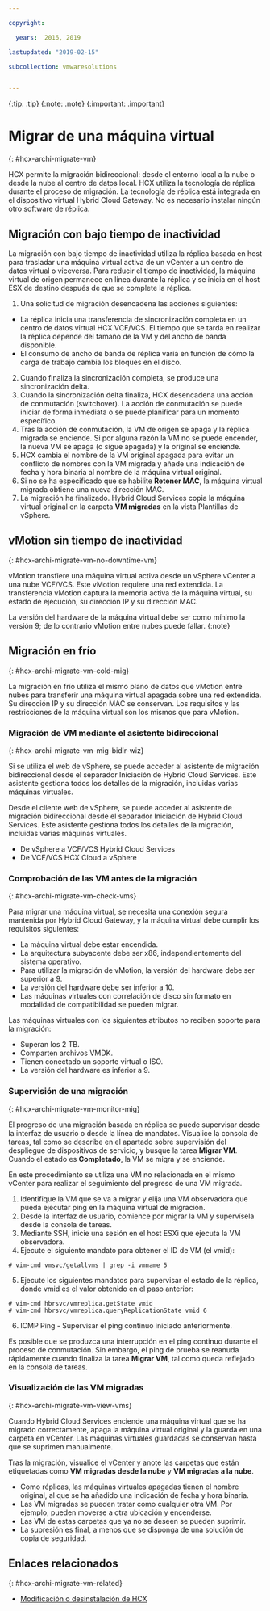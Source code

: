```yaml
---

copyright:

  years:  2016, 2019

lastupdated: "2019-02-15"

subcollection: vmwaresolutions


---
```


{:tip: .tip}
{:note: .note}
{:important: .important}

# Migrar de una máquina virtual
{: #hcx-archi-migrate-vm}

HCX permite la migración bidireccional: desde el entorno local a la nube o desde la nube al centro de datos local. HCX utiliza la tecnología de réplica durante el proceso de migración. La tecnología de réplica está integrada en el dispositivo virtual Hybrid Cloud Gateway. No es necesario instalar ningún otro software de réplica.

## Migración con bajo tiempo de inactividad

La migración con bajo tiempo de inactividad utiliza la réplica basada en host para trasladar una máquina virtual activa de un vCenter a un centro de datos virtual o viceversa. Para reducir el tiempo de inactividad, la máquina virtual de origen permanece en línea durante la réplica y se inicia en el host ESX de destino después de que se complete la réplica.

1. Una solicitud de migración desencadena las acciones siguientes:
  * La réplica inicia una transferencia de sincronización completa en un centro de datos virtual HCX VCF/VCS. El tiempo que se tarda en realizar la réplica depende del tamaño de la VM y del ancho de banda disponible.
  * El consumo de ancho de banda de réplica varía en función de cómo la carga de trabajo cambia los bloques en el disco.
2. Cuando finaliza la sincronización completa, se produce una sincronización delta.
3. Cuando la sincronización delta finaliza, HCX desencadena una acción de conmutación (switchover). La acción de conmutación se puede iniciar de forma inmediata o se puede planificar para un momento específico.
4. Tras la acción de conmutación, la VM de origen se apaga y la réplica migrada se enciende. Si por alguna razón la VM no se puede encender, la nueva VM se apaga (o sigue apagada) y la original se enciende.
5. HCX cambia el nombre de la VM original apagada para evitar un conflicto de nombres con la VM migrada y añade una indicación de fecha y hora binaria al nombre de la máquina virtual original.
6. Si no se ha especificado que se habilite **Retener MAC**, la máquina virtual migrada obtiene una nueva dirección MAC.
7. La migración ha finalizado. Hybrid Cloud Services copia la máquina virtual original en la carpeta **VM migradas** en la vista Plantillas de vSphere.

## vMotion sin tiempo de inactividad
{: #hcx-archi-migrate-vm-no-downtime-vm}

vMotion transfiere una máquina virtual activa desde un vSphere vCenter a una nube VCF/VCS. Este vMotion requiere una red extendida. La transferencia vMotion captura la memoria activa de la máquina virtual, su estado de ejecución, su dirección IP y su dirección MAC.

La versión del hardware de la máquina virtual debe ser como mínimo la versión 9; de lo contrario vMotion entre nubes puede fallar.
{:note}

## Migración en frío
{: #hcx-archi-migrate-vm-cold-mig}

La migración en frío utiliza el mismo plano de datos que vMotion entre nubes para transferir una máquina virtual apagada sobre una red extendida. Su dirección IP y su dirección MAC se conservan. Los requisitos y las restricciones de la máquina virtual son los mismos que para vMotion.

### Migración de VM mediante el asistente bidireccional
{: #hcx-archi-migrate-vm-mig-bidir-wiz}

Si se utiliza el web de vSphere, se puede acceder al asistente de migración bidireccional desde el separador Iniciación de Hybrid Cloud Services. Este asistente gestiona todos los detalles de la migración, incluidas varias máquinas virtuales.

Desde el cliente web de vSphere, se puede acceder al asistente de migración bidireccional desde el separador Iniciación de Hybrid Cloud Services. Este asistente gestiona todos los detalles de la migración, incluidas varias máquinas virtuales.
* De vSphere a VCF/VCS Hybrid Cloud Services
* De VCF/VCS HCX Cloud a vSphere

### Comprobación de las VM antes de la migración
{: #hcx-archi-migrate-vm-check-vms}

Para migrar una máquina virtual, se necesita una conexión segura mantenida por Hybrid Cloud Gateway, y la máquina virtual debe cumplir los requisitos siguientes:
* La máquina virtual debe estar encendida.
* La arquitectura subyacente debe ser x86, independientemente del sistema operativo.
* Para utilizar la migración de vMotion, la versión del hardware debe ser superior a 9.
* La versión del hardware debe ser inferior a 10.
* Las máquinas virtuales con correlación de disco sin formato en modalidad de compatibilidad se pueden migrar.

Las máquinas virtuales con los siguientes atributos no reciben soporte para la migración:
* Superan los 2 TB.
* Comparten archivos VMDK.
* Tienen conectado un soporte virtual o ISO.
* La versión del hardware es inferior a 9.

### Supervisión de una migración
{: #hcx-archi-migrate-vm-monitor-mig}

El progreso de una migración basada en réplica se puede supervisar desde la interfaz de usuario o desde la línea de mandatos. Visualice la consola de tareas, tal como se describe en el apartado sobre supervisión del despliegue de dispositivos de servicio, y busque la tarea **Migrar VM**. Cuando el estado es **Completado**, la VM se migra y se enciende.

En este procedimiento se utiliza una VM no relacionada en el mismo vCenter para realizar el seguimiento del progreso de una VM migrada.

1. Identifique la VM que se va a migrar y elija una VM observadora que pueda ejecutar ping en la máquina virtual de migración.
2. Desde la interfaz de usuario, comience por migrar la VM y supervísela desde la consola de tareas.
3. Mediante SSH, inicie una sesión en el host ESXi que ejecuta la VM observadora.
4. Ejecute el siguiente mandato para obtener el ID de VM (el vmid):

  ```
  # vim-cmd vmsvc/getallvms | grep -i vmname 5
  ```

5. Ejecute los siguientes mandatos para supervisar el estado de la réplica, donde vmid es el valor obtenido en el paso anterior:

  ```
  # vim-cmd hbrsvc/vmreplica.getState vmid
  # vim-cmd hbrsvc/vmreplica.queryReplicationState vmid 6
  ```

6. ICMP Ping - Supervisar el ping continuo iniciado anteriormente.

Es posible que se produzca una interrupción en el ping continuo durante el proceso de conmutación. Sin embargo, el ping de prueba se reanuda rápidamente cuando finaliza la tarea **Migrar VM**, tal como queda reflejado en la consola de tareas.

### Visualización de las VM migradas
{: #hcx-archi-migrate-vm-view-vms}

Cuando Hybrid Cloud Services enciende una máquina virtual que se ha migrado correctamente, apaga la máquina virtual original y la guarda en una carpeta en vCenter. Las máquinas virtuales guardadas se conservan hasta que se suprimen manualmente.

Tras la migración, visualice el vCenter y anote las carpetas que están etiquetadas como **VM migradas desde la nube** y **VM migradas a la nube**.
* Como réplicas, las máquinas virtuales apagadas tienen el nombre original, al que se ha añadido una indicación de fecha y hora binaria.
* Las VM migradas se pueden tratar como cualquier otra VM. Por ejemplo, pueden moverse a otra ubicación y encenderse.
* Las VM de estas carpetas que ya no se deseen se pueden suprimir.
* La supresión es final, a menos que se disponga de una solución de copia de seguridad.

## Enlaces relacionados
{: #hcx-archi-migrate-vm-related}

* [Modificación o desinstalación de HCX](/docs/services/vmwaresolutions/archiref/hcx-archi?topic=vmware-solutions-hcx-archi-mod-uninstall)
